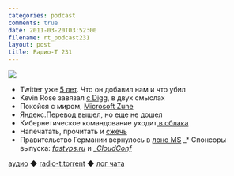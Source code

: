 ```yaml
---
categories: podcast
comments: true
date: 2011-03-20T03:52:00
filename: rt_podcast231
layout: post
title: Радио-Т 231
---
```


![](https://radio-t.com/images/radio-t/rt231.jpg)


- Twitter уже [5 лет](http://internetno.net/2011/03/16/twitter-5-year/). Что он добавил нам и что убил
- Kevin Rose завязал [с Digg](http://techcrunch.com/2011/03/17/not-even-kevin-rose-really-uses-digg-anymore/), в двух смыслах
- Покойся с миром, [Microsoft Zune ](http://techcrunch.com/2011/03/14/r-i-p-microsoft-zune-2006-2011/)
- Яндекс.[Перевод](http://company.yandex.ru/news/press_releases/2011/0316/index.xml) вышел, но еще не дошел
- Кибернетическое командование уходит[ в облака](http://corp.cnews.ru/news/top/index.shtml?2011/03/18/432619)
- Напечатать, прочитать и [сжечь](http://techcrunch.com/2011/03/17/print-and-burn-after-reading-its-time-to-fight-back-against-the-footer-fascists/)
- Правительство Германии вернулось в [лоно MS](http://news2.ru/story/298054/)
_* Спонсоры выпуска: _[_fastvps.ru_](http://fastvps.ru/)_ и _[_CloudConf_](http://www.cloudconf.ru/)

[аудио](http://archive.rucast.net/radio-t/media/rt_podcast231.mp3) ◆ [radio-t.torrent](http://www.radio-t.com/torrents/rt_podcast231.mp3.torrent) ◆ [лог чата](http://chat.radio-t.com/logs/radio-t-231.html)


<audio src="http://archive.rucast.net/radio-t/media/rt_podcast231.mp3" preload="none"></audio>
